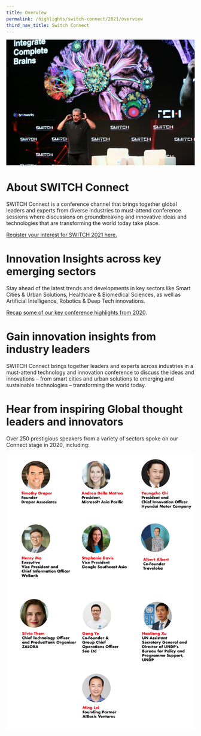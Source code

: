 ```yaml
---
title: Overview
permalink: /highlights/switch-connect/2021/overview
third_nav_title: Switch Connect
---
```

![](/images/SWITCH%20Connect%205.jpg)
# About SWITCH Connect
SWITCH Connect is a conference channel that brings together global leaders and experts from diverse industries to must-attend conference sessions where discussions on groundbreaking and innovative ideas and technologies that are transforming the world today take place. 

[Register your interest for SWITCH 2021 here.](/interest)

# Innovation Insights across key emerging sectors
Stay ahead of the latest trends and developments in key sectors like Smart Cities & Urban Solutions, Healthcare & Biomedical Sciences, as well as Artificial Intelligence, Robotics & Deep Tech innovations.

[Recap some of our key conference highlights from 2020](https://notes.switchsg.org).
# Gain innovation insights from industry leaders

SWITCH Connect brings together leaders and experts across industries in a must-attend technology and innovation conference to discuss the ideas and innovations – from smart cities and urban solutions to emerging and sustainable technologies – transforming the world today.

# Hear from inspiring Global thought leaders and innovators
Over 250 prestigious speakers from a variety of sectors spoke on our Connect stage in 2020, including:

![Alt text for image on Isomer site](/images/ISOMER%20pages-SPEAKERS-01.jpg)